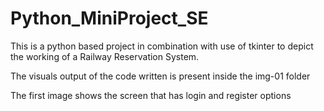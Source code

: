 # Python_MiniProject_SE
This is a python based project in combination with use of tkinter to depict the working of a Railway Reservation System.  

The visuals output of the code written is present inside the img-01 folder

The first image shows the screen that has login and register options
